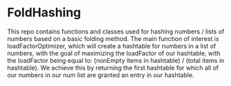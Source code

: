 # FoldHashing
This repo contains functions and classes used for hashing numbers / lists of numbers based on a basic folding method. The main function of interest is loadFactorOptimizer, which will create a hashtable for numbers in a list of numbers, with the goal of maximizing the loadFactor of our hashtable, with the loadFactor being equal to: (nonEmpty items in hashtable) / (total items in hashtable). We achieve this by returning the first hashtable for which all of our numbers in our num list are granted an entry in our hashtable.
